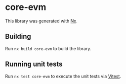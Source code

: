 # core-evm

This library was generated with [Nx](https://nx.dev).

## Building

Run `nx build core-evm` to build the library.

## Running unit tests

Run `nx test core-evm` to execute the unit tests via [Vitest](https://vitest.dev/).
